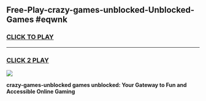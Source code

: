 
## Free-Play-crazy-games-unblocked-Unblocked-Games #eqwnk
<h3>
<a href="https://news.freeplayer.one?title=crazy-games-unblocked&ref=8M">CLICK TO PLAY</a></h3>
<hr>

<h3>
<a href="https://news.freeplayer.one?title=crazy-games-unblocked&ref=8M">CLICK 2 PLAY</a>
  
</h3>

<a href="https://news.freeplayer.one?title=crazy-games-unblocked&ref=8M"><img src="https://clearcache.store/games.png"></a>


**crazy-games-unblocked games unblocked: Your Gateway to Fun and Accessible Online Gaming**
